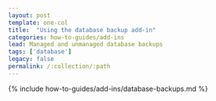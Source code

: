 ```yaml
---
layout: post
template: one-col
title:  "Using the database backup add-in"
categories: how-to-guides/add-ins
lead: Managed and unmanaged database backups
tags: ['database']
legacy: false
permalink: /:collection/:path
---
```



{% include how-to-guides/add-ins/database-backups.md %}